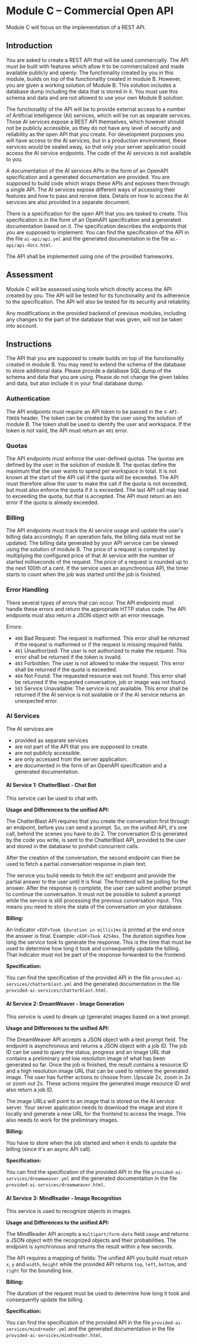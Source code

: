 # Module C – Commercial Open API

Module C will focus on the implementation of a REST API.

## Introduction

You are asked to create a REST API that will be used commercially. The API must be built with features which allow it to
be commercialized and made available publicly and openly. The functionality created by you in this module, builds on top
of the functionality created in module B. However, you are given a working solution of Module B. This solution includes
a database dump including the data that is stored in it. You must use this schema and data and are not allowed to use
your own Module B solution.

The functionality of the API will be to provide external access to a number of Artificial Intelligence (AI) services,
which will be run as separate services. Those AI services expose a REST API themselves, which however should not be
publicly accessible, as they do not have any level of security and reliability as the open API that you create. For
development purposes you will have access to the AI services, but in a production environment, these services would be
sealed away, so that only your server application could access the AI service endpoints. The code of the AI services is
not available to you.

A documentation of the AI services APIs in the form of an OpenAPI specification and a generated documentation
are provided. You are supposed to build code which wraps these APIs and exposes them through a single API. The AI
services expose different ways of accessing their features and how to pass and receive data. Details on how to access
the AI services are also provided in a separate document.

There is a specification for the open API that you are tasked to create. This specification is in the form of an
OpenAPI specification and a generated documentation based on it. The specification describes the endpoints that you are
supposed to implement. You can find the specification of the API in the file `ai-api/api.yml` and the generated
documentation in the file `ai-api/api-docs.html`.

The API shall be implemented using one of the provided frameworks.

## Assessment

Module C will be assessed using tools which directly access the API created by you. The API will be tested for
its functionality and its adherence to the specification. The API will also be tested for its security and reliability.

Any modifications in the provided backend of previous modules, including any changes to the part of the database that
was given, will not be taken into account.

## Instructions

The API that you are supposed to create builds on top of the functionality created in module B. You may need to
extend the schema of the database to store additional data. Please provide a database SQL dump of the schema and data
that you are using. Please do not change the given tables and data, but also include it in your final database dump.

### Authentication

The API endpoints must require an API token to be passed in the `X-API-TOKEN` header. The token can be created by the
user using the solution of module B. The token shall be used to identify the user and workspace. If the token is not
valid, the API must return an `401` error.

### Quotas

The API endpoints must enforce the user-defined quotas. The quotas are defined by the user in the solution of module B.
The quotas define the maximum that the user wants to spend per workspace in total. It is not known at the start
of the API call if the quota will be exceeded. The API must therefore allow the user to make the call if the quota is
not exceeded, but must also enforce the quota if it is exceeded. The last API call may lead to exceeding the quota, but
that is accepted. The API must return an `403` error if the quota is already exceeded.

### Billing

The API endpoints must track the AI service usage and update the user's billing data accordingly. If an operation fails,
the billing data must not be updated. The billing data generated by your API service can be viewed using the solution of
module B. The price of a request is computed by multiplying the configured price of that AI service with the number of
started milliseconds of the request. The price of a request is rounded up to the next 100th of a cent. If the service
uses an asynchronous API, the timer starts to count when the job was started until the job is finished.

### Error Handling

There several types of errors that can occur. The API endpoints must handle these errors and return the appropriate
HTTP status code. The API endpoints must also return a JSON object with an error message.

Errors:

- `400` Bad Request: The request is malformed. This error shall be returned if the request is malformed or if the
  request is missing required fields.
- `401` Unauthorized: The user is not authorized to make the request. This error shall be returned if the token is
  invalid.
- `403` Forbidden: The user is not allowed to make the request. This error shall be returned if the quota is exceeded.
- `404` Not Found: The requested resource was not found. This error shall be returned if the requested conversation, job
  or image was not found.
- `503` Service Unavailable: The service is not available. This error shall be returned if the AI service is not
  available or if the AI service returns an unexpected error.

### AI Services

The AI services are

- provided as separate services
- are not part of the API that you are supposed to create.
- are not publicly accessible.
- are only accessed from the server application.
- are documented in the form of an OpenAPI specification and a generated documentation.

#### AI Service 1: ChatterBlast - Chat Bot

This service can be used to chat with.

**Usage and Differences to the unified API:**

The ChatterBlast API requires that you create the conversation first through an endpoint, before you can send a prompt.
So, on the unified API, it's one call, behind the scenes you have to do 2. The conversation ID is generated by the
code you write, is sent to the ChatterBlast API, provided to the user and stored in the database to prohibit concurrent
calls.

After the creation of the conversation, the second endpoint can then be used to fetch a partial conversation response in
plain text.

The service you build needs to fetch the `GET` endpoint and provide the partial answer to the user until it is final.
The frontend will be polling for the answer. After the response is complete, the user can submit another prompt to
continue the conversation. It must not be possible to submit a prompt while the service is still processing the
previous conversation input. This means you need to store the state of the conversation on your database.

**Billing:**

An indicator `<EOF>Took {duration in millis}ms` is printed at the end once the answer is final.
Example: `<EOF>Took 4254ms`. The duration signifies how long the service took to generate the response. This is the time
that must be used to determine how long it took and consequently update the billing. That indicator must not be part
of the response forwarded to the frontend.

**Specification:**

You can find the specification of the provided API in the file `provided-ai-services/chatterblast.yml` and the generated
documentation in the file `provided-ai-services/chatterblast.html`.

#### AI Service 2: DreamWeaver - Image Generation

This service is used to dream up (generate) images based on a text prompt.

**Usage and Differences to the unified API:**

The DreamWeaver API accepts a JSON object with a text prompt field. The endpoint is asynchronous and returns a JSON
object with a job ID. The job ID can be used to query the status, progress and an image URL that contains a preliminary
and low resolution image of what has been generated so far. Once the job is finished, the result contains a resource ID
and a high resolution image URL that can be used to retrieve the generated image. The user has further actions to choose
from: Upscale 2x, zoom in 2x or zoom out 2x. These actions require the generated image resource ID and also return a job
ID.

The image URLs will point to an image that is stored on the AI service server. Your server application needs to download
the image and store it locally and generate a new URL for the frontend to access the image. This also needs to work for
the preliminary images.

**Billing:**

You have to store when the job started and when it ends to update the billing (since it's an async API call).

**Specification:**

You can find the specification of the provided API in the file `provided-ai-services/dreamweaver.yml` and the generated
documentation in the file `provided-ai-services/dreamweaver.html`.

#### AI Service 3: MindReader - Image Recognition

This service is used to recognize objects in images.

**Usage and Differences to the unified API:**

The MindReader API accepts a `multipart/form-data` field `image` and returns a JSON object with the recognized objects
and their probabilities. The endpoint is synchronous and returns the result within a few seconds.

The API requires a mapping of fields: The unified API you build must return `x`, `y` and `width`, `height` while the
provided API returns `top`, `left`, `bottom`, and `right` for the bounding box.

**Billing:**

The duration of the request must be used to determine how long it took and consequently update the billing.

**Specification:**

You can find the specification of the provided API in the file `provided-ai-services/mindreader.yml` and the generated
documentation in the file `provided-ai-services/mindreader.html`.
